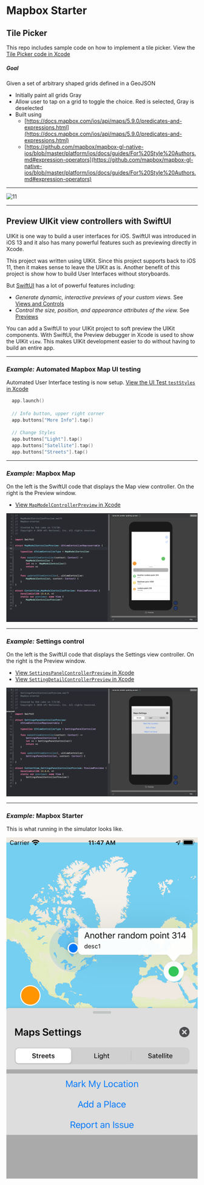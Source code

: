 #  Mapbox Starter

## Tile Picker

This repo includes sample code on how to implement a tile picker.  View the [Tile Picker code in Xcode](x-source-tag://tagTilePicker)

##### Goal

Given a set of arbitrary shaped grids defined in a GeoJSON
* Initially paint all grids Gray
* Allow user to tap on a grid to toggle the choice.  Red is selected, Gray is deselected
* Built using
  * [https://docs.mapbox.com/ios/api/maps/5.9.0/predicates-and-expressions.html](https://docs.mapbox.com/ios/api/maps/5.9.0/predicates-and-expressions.html)
  * [https://github.com/mapbox/mapbox-gl-native-ios/blob/master/platform/ios/docs/guides/For%20Style%20Authors.md#expression-operators](https://github.com/mapbox/mapbox-gl-native-ios/blob/master/platform/ios/docs/guides/For%20Style%20Authors.md#expression-operators)

---

![11](https://user-images.githubusercontent.com/118112/90280324-94cc7080-de1f-11ea-99c5-abbca2035e5f.gif)

---

## Preview UIKit view controllers with SwiftUI

UIKit is one way to build a user interfaces for iOS.  SwiftUI was introduced in iOS 13 and it also has many powerful features such as previewing directly in Xcode.

This project was written using UIKit.  Since this project supports back to iOS 11, then it makes sense to leave the UIKit as is.  Another benefit of this project is show how to build User Interfaces without storyboards.

But [SwiftUI](https://developer.apple.com/documentation/swiftui) has a lot of powerful features including:

* *Generate dynamic, interactive previews of your custom views.*  See [Views and Controls](https://developer.apple.com/documentation/swiftui/views-and-controls)
* *Control the size, position, and appearance attributes of the view.* See [Previews](https://developer.apple.com/documentation/swiftui/previews)

You can add a SwiftUI to your UIKit project to soft preview the UIKit components.  With SwiftUI, the Preview debugger in Xcode is used to show the UIKit `view`.  This makes UIKit development easier to do without having to build an entire app.

---

### *Example:*  Automated Mapbox Map UI testing

Automated User Interface testing is now setup.  [View the UI Test `testStyles` in Xcode](x-source-tag://tagTestStyles)

```swift
  app.launch()

  // Info button, upper right corner
  app.buttons["More Info"].tap()

  // Change Styles
  app.buttons["Light"].tap()
  app.buttons["Satellite"].tap()
  app.buttons["Streets"].tap()
```

---

### *Example:*  Mapbox Map

On the left is the SwiftUI code that displays the Map view controller.  On the right is the Preview window.

* [View `MapModelControllerPreview` in Xcode](x-source-tag://MapModelControllerPreview_SwiftUI)

![](assets/SwiftUI-preview-Maps.png)

---

### *Example:*  Settings control

On the left is the SwiftUI code that displays the Settings view controller.  On the right is the Preview window.

* [View `SettingsPanelControllerPreview` in Xcode](x-source-tag://SettingsPanelControllerPreview_SwiftUI)
* [View `SettingDetailControllerPreview` in Xcode](x-source-tag://SettingDetailControllerPreview)

![](assets/SwiftUI-preview-Maps-settings.png)


---

### *Example:*  Mapbox Starter

This is what running in the simulator looks like.

![](assets/Mapbox-Maps-settings.png)

